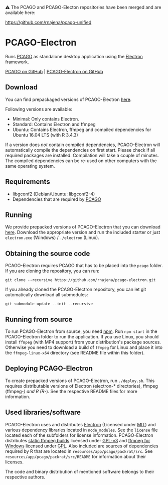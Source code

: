:warning: The PCAGO and PCAGO-Electon repositories have been merged and are available here:

https://github.com/rnajena/pcago-unified

PCAGO-Electron
================

Runs [PCAGO](https://gitlab.com/rnajena/pcago) as standalone desktop application
using the [Electron](https://electronjs.org/) framework.

[PCAGO on GitHub](https://github.com/rnajena/pcago) | [PCAGO-Electron on GitHub](https://github.com/rnajena/pcago-electron/)

## Download

You can find prepackaged versions of PCAGO-Electron [here](https://github.com/rnajena/pcago-electron/releases).

Following versions are available:

* Minimal: Only contains Electron.
* Standard: Contains Electron and ffmpeg
* Ubuntu: Contains Electron, ffmpeg and compiled dependencies for Ubuntu 16.04 LTS (with R 3.4.3)

If a version does *not* contain compiled dependencies, PCAGO-Electron will automatically compile 
the dependencies on first start. Please check if all required packages are installed.
Compilation will take a couple of minutes. The compiled dependencies can be re-used on other computers with the 
same operating system.

## Requirements

* libgconf2 (Debian/Ubuntu: libgconf2-4)
* Dependencies that are required by [PCAGO](https://gitlab.com/rnajena/pcago)

## Running

We provide prepacked versions of PCAGO-Electron that you can download [here](https://github.com/rnajena/pcago-electron/releases).
Download the appropriate version and run the included starter or just `electron.exe` (Windows)
/ `./electron` (Linux).

## Obtaining the source code

PCAGO-Electron requires PCAGO that has to be placed into the `pcago` folder.
If you are cloning the repository, you can run:
```
git clone --recursive https://github.com/rnajena/pcago-electron.git
```

If you already cloned the PCAGO-Electron repository, you can let git automatically
download all submodules:
```
git submodule update --init --recursive
```

## Running from source

To run PCAGO-Electron from source, you need [npm](https://www.npmjs.com/).
Run `npm start` in the PCAGO-Electron folder to run the application.
If you use Linux, you should install `ffmpeg` (with MP4 support) from your
distribution's package sources. Otherwise you need to download a build of `ffmpeg` for
Linux and place it into the `ffmpeg-linux-x64` directory (see README file within this folder).

## Deploying PCAGO-Electron

To create prepacked versions of PCAGO-Electron, run `./deploy.sh`. This requires distributable versions of
Electron (electron-* directories), ffmpeg (ffmpeg-*) and R (R-*). See the respective README files for
more information.

## Used libraries/software

PCAGO-Electron uses and distributes [Electron](https://electronjs.org/) (Licensed under [MIT](https://github.com/electron/electron/blob/master/LICENSE))
and various dependency libraries located in `node_modules`. See the `license` file located each of the subfolders
for license information. 
PCAGO-Electron distributes [static ffmpeg builds](https://www.johnvansickle.com/ffmpeg/) licensed under 
[GPL-v3](http://www.gnu.org/licenses/gpl-3.0.en.html) and [ffmpeg for Windows](http://ffmpeg.zeranoe.com/builds/)
licensed under [GPL](http://www.gnu.org/licenses/).
Also included are sources of dependencies required by R that are located in `resources/app/pcago/packrat/src`.
See `resources/app/pcago/packrat/src/README` for information about their licenses.

The code and binary distribution of mentioned software belongs to their respective authors.
